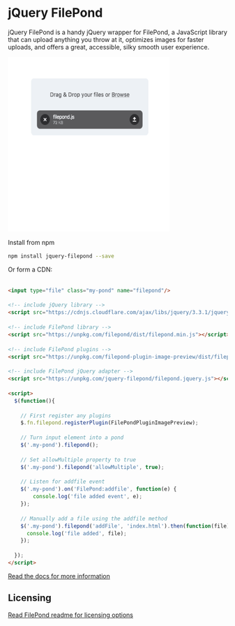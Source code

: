 # jQuery FilePond

jQuery FilePond is a handy jQuery wrapper for FilePond, a JavaScript library that can upload anything you throw at it, optimizes images for faster uploads, and offers a great, accessible, silky smooth user experience.

<img src="https://github.com/pqina/filepond-github-assets/blob/master/filepond-animation-01.gif" width="370" height="400" alt=""/>

Install from npm

```bash
npm install jquery-filepond --save
```

Or form a CDN:

```html

<input type="file" class="my-pond" name="filepond"/>

<!-- include jQuery library -->
<script src="https://cdnjs.cloudflare.com/ajax/libs/jquery/3.3.1/jquery.js"></script>

<!-- include FilePond library -->
<script src="https://unpkg.com/filepond/dist/filepond.min.js"></script>

<!-- include FilePond plugins -->
<script src="https://unpkg.com/filepond-plugin-image-preview/dist/filepond-plugin-image-preview.min.js"></script>

<!-- include FilePond jQuery adapter -->
<script src="https://unpkg.com/jquery-filepond/filepond.jquery.js"></script>

<script>
  $(function(){
  
    // First register any plugins
    $.fn.filepond.registerPlugin(FilePondPluginImagePreview);

    // Turn input element into a pond
    $('.my-pond').filepond();

    // Set allowMultiple property to true
    $('.my-pond').filepond('allowMultiple', true);
  
    // Listen for addfile event
    $('.my-pond').on('FilePond:addfile', function(e) {
        console.log('file added event', e);
    });

    // Manually add a file using the addfile method
    $('.my-pond').filepond('addFile', 'index.html').then(function(file){
      console.log('file added', file);
    });
  
  });
</script>
```

[Read the docs for more information](https://pqina.nl/filepond/docs/)

## Licensing

[Read FilePond readme for licensing options](https://github.com/pqina/filepond#license)
